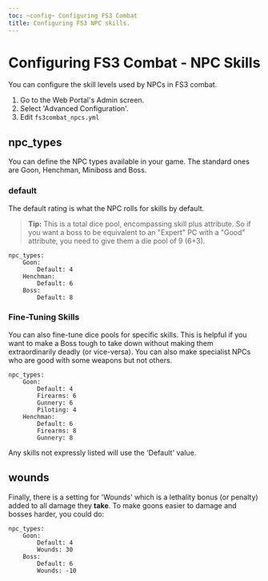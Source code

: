 ```yaml
---
toc: ~config~ Configuring FS3 Combat
title: Configuring FS3 NPC skills.
---
```

# Configuring FS3 Combat - NPC Skills

You can configure the skill levels used by NPCs in FS3 combat.

1. Go to the Web Portal's Admin screen.
2. Select 'Advanced Configuration'.
3. Edit `fs3combat_npcs.yml`

## npc_types

You can define the NPC types available in your game.  The standard ones are Goon, Henchman, Miniboss and Boss.

### default

The default rating is what the NPC rolls for skills by default.

> **Tip:** This is a total dice pool, encompassing skill plus attribute.  So if you want a boss to be equivalent to an "Expert" PC with a "Good" attribute, you need to give them a die pool of 9 (6+3).

    npc_types:
        Goon:
            Default: 4
        Henchman:
            Default: 6
        Boss:
            Default: 8

### Fine-Tuning Skills

You can also fine-tune dice pools for specific skills.  This is helpful if you want to make a Boss tough to take down without making them extraordinarily deadly (or vice-versa).  You can also make specialist NPCs who are good with some weapons but not others.

    npc_types:
        Goon:
            Default: 4
            Firearms: 6
            Gunnery: 6
            Piloting: 4
        Henchman:
            Default: 6
            Firearms: 8
            Gunnery: 8

Any skills not expressly listed will use the 'Default' value.

## wounds

Finally, there is a setting for 'Wounds' which is a lethality bonus (or penalty) added to all damage they **take**. To make goons easier to damage and bosses harder, you could do:

    npc_types:
        Goon:
            Default: 4
            Wounds: 30
        Boss:
            Default: 6
            Wounds: -10